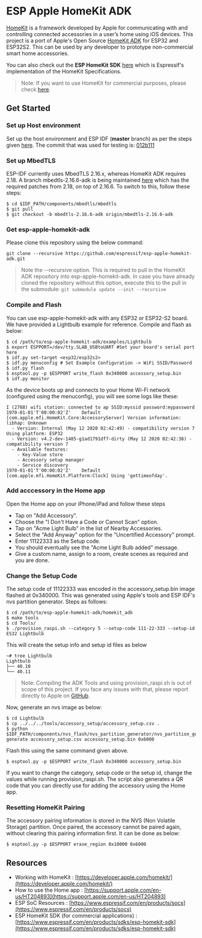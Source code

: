 # ESP Apple HomeKit ADK

[HomeKit](https://developer.apple.com/homekit/) is a framework developed by Apple for communicating with and controlling connected accessories in a user’s home using iOS devices. This project is a port of Apple's Open Source [HomeKit ADK](https://github.com/apple/HomeKitADK) for ESP32 and ESP32S2. This can be used by any developer to prototype non-commercial smart home accessories.

You can also check out the **ESP HomeKit SDK** [here](https://github.com/espressif/esp-homekit-sdk) which is Espressif's implementation of the HomeKit Specifications.

> Note: If you want to use HomeKit for commercial purposes, please check [here](https://www.espressif.com/en/products/sdks/esp-homekit-sdk).

## Get Started

### Set up Host environment

Set up the host environment and ESP IDF (**master** branch) as per the steps given [here](https://docs.espressif.com/projects/esp-idf/en/latest/get-started/index.html). The commit that was used for testing is: [012b111](https://github.com/espressif/esp-idf/commit/012b111d6d46812a768838c87417f5e3754bc90e)

### Set up MbedTLS

ESP-IDF currently uses MbedTLS 2.16.x, whereas HomeKit ADK requires 2.18. A branch mbedtls-2.16.6-adk is being maintained [here](https://github.com/espressif/mbedtls/tree/mbedtls-2.16.6-adk) which has the required patches from 2.18, on top of 2.16.6. To switch to this, follow these steps:

```text
$ cd $IDF_PATH/components/mbedtls/mbedtls
$ git pull
$ git checkout -b mbedtls-2.16.6-adk origin/mbedtls-2.16.6-adk
```

### Get esp-apple-homekit-adk

Please clone this repository using the below command:

```text
git clone --recursive https://github.com/espressif/esp-apple-homekit-adk.git
```

> Note the --recursive option. This is required to pull in the HomeKit ADK repository into esp-apple-homekit-adk. In case you have already cloned the repository without this option, execute this to the pull in the submodule:
> `git submodule update --init --recursive`


### Compile and Flash

You can use esp-apple-homekit-adk with any ESP32 or ESP32-S2 board. We have provided a Lightbulb example for reference. Compile and flash as below:

```text
$ cd /path/to/esp-apple-homekit-adk/examples/Lightbulb
$ export ESPPORT=/dev/tty.SLAB_USBtoUART #Set your board's serial port here
$ idf.py set-target <esp32/esp32s2>
$ idf.py menuconfig # Set Example Configuration -> WiFi SSID/Password
$ idf.py flash
$ esptool.py -p $ESPPORT write_flash 0x340000 accessory_setup.bin
$ idf.py monitor
```

As the device boots up and connects to your Home Wi-Fi network (configured using the menuconfig), you will see some logs like these:

```text
I (2788) wifi station: connected to ap SSID:myssid password:mypassword
1970-01-01'T'00:00:02'Z'	Default	[com.apple.mfi.HomeKit.Core:AccessoryServer] Version information:
libhap: Unknown
  - Version: Internal (May 12 2020 02:42:49) - compatibility version 7
Using platform: ESP32
  - Version: v4.2-dev-1485-g1ad1791df7-dirty (May 12 2020 02:42:38) - compatibility version 7
  - Available features:
    - Key-Value store
    - Accessory setup manager
    - Service discovery
1970-01-01'T'00:00:02'Z'	Default	[com.apple.mfi.HomeKit.Platform:Clock] Using 'gettimeofday'.
```

### Add acccessory in the Home app

Open the Home app on your iPhone/iPad and follow these steps

- Tap on "Add Accessory".
- Choose the "I Don't Have a Code or Cannot Scan" option.
- Tap on "Acme Light Bulb" in the list of Nearby Accessories.
- Select the "Add Anyway" option for the "Uncertified Accessory" prompt.
- Enter 11122333 as the Setup code.
- You should eventually see the "Acme Light Bulb added" message.
- Give a custom name, assign to a room, create scenes as required and you are done.


### Change the Setup Code

The setup code of 11122333 was encoded in the accessory_setup.bin image flashed at 0x340000. This was generated using Apple's tools and ESP IDF's nvs partition generator. Steps as follows:

```text
$ cd /path/to/esp-apple-homekit-adk/homekit_adk
$ make tools
$ cd Tools/
$ ./provision_raspi.sh --category 5 --setup-code 111-22-333 --setup-id ES32 Lightbulb
```

This will create the setup info and setup id files as below

```text
~# tree Lightbulb
Lightbulb
├── 40.10
└── 40.11
```
> Note: Compiling the ADK Tools and using provision_raspi.sh is out of scope of this project. If you face any issues with that, please report directly to Apple on [GitHub](https://github.com/apple/HomeKitADK/issues).


Now, generate an nvs image as below:

```text
$ cd Lightbulb
$ cp ../../../tools/accessory_setup/accessory_setup.csv .
$ python $IDF_PATH/components/nvs_flash/nvs_partition_generator/nvs_partition_gen.py generate accessory_setup.csv accessory_setup.bin 0x6000
```

Flash this using the same command given above.

```text
$ esptool.py -p $ESPPORT write_flash 0x340000 accessory_setup.bin
```

If you want to change the category, setup code or the setup id, change the values while running provision_raspi.sh. The script also generates a QR code that you can directly use for adding the accessory using the Home app.


### Resetting HomeKit Pairing

The accessory pairing information is stored in the NVS (Non Volatile Storage) partition. Once paired, the accessory cannot be paired again, without clearing this pairing information first. It can be done as below:

```text
$ esptool.py -p $ESPPORT erase_region 0x10000 0x6000
```

## Resources
  * Working with HomeKit : [https://developer.apple.com/homekit/](https://developer.apple.com/homekit/)
  * How to use the Home app : [https://support.apple.com/en-us/HT204893](https://support.apple.com/en-us/HT204893)
  * ESP SoC Resources      : [https://www.espressif.com/en/products/socs](https://www.espressif.com/en/products/socs)
  * ESP HomeKit SDK (for commercial applications) : [https://www.espressif.com/en/products/sdks/esp-homekit-sdk](https://www.espressif.com/en/products/sdks/esp-homekit-sdk)
